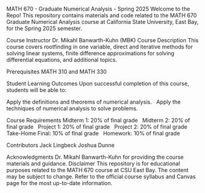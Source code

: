 MATH 670 - Graduate Numerical Analysis - Spring 2025
Welcome to the Repo!
This repository contains materials and code related to the MATH 670 Graduate Numerical Analysis course at California State University, East Bay, for the Spring 2025 semester.    

Course Instructor
Dr. Mikahl Banwarth-Kuhn (MBK)
Course Description
This course covers rootfinding in one variable, direct and iterative methods for solving linear systems, finite difference approximations for solving differential equations, and additional topics.    

Prerequisites
MATH 310 and MATH 330    

Student Learning Outcomes
Upon successful completion of this course, students will be able to:

Apply the definitions and theorems of numerical analysis.    
Apply the techniques of numerical analysis to solve problems.    
  

Course Requirements
Midterm 1: 20% of final grade    
Midterm 2: 20% of final grade    
Project 1: 20% of final grade    
Project 2: 20% of final grade    
Take-Home Final: 10% of final grade    
Homework: 10% of final grade  

Contributors
Jack Lingbeck
Joshua Dunne

Acknowledgments
Dr. Mikahl Banwarth-Kuhn for providing the course materials and guidance.
Disclaimer
This repository is for educational purposes related to the MATH 670 course at CSU East Bay. The content may be subject to change. Refer to the official course syllabus and Canvas page for the most up-to-date information.
